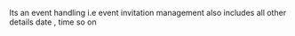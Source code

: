 Its an event handling i.e event invitation management also includes all other details date , time so on 
